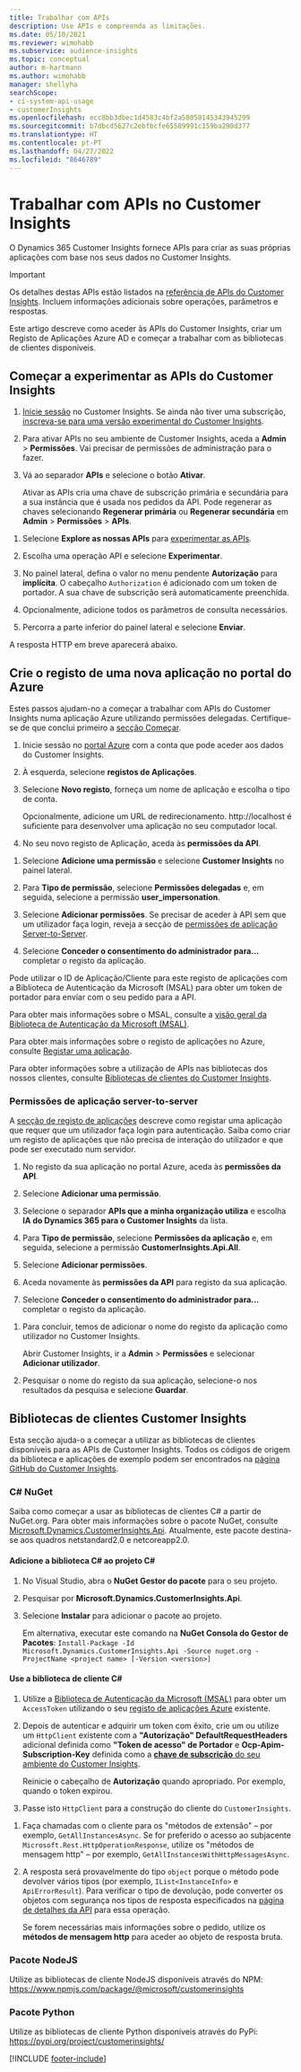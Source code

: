```yaml
---
title: Trabalhar com APIs
description: Use APIs e compreenda as limitações.
ms.date: 05/10/2021
ms.reviewer: wimohabb
ms.subservice: audience-insights
ms.topic: conceptual
author: m-hartmann
ms.author: wimohabb
manager: shellyha
searchScope:
- ci-system-api-usage
- customerInsights
ms.openlocfilehash: ecc8bb3dbec1d4583c4bf2a58058145343945299
ms.sourcegitcommit: b7dbcd5627c2ebfbcfe65589991c159ba290d377
ms.translationtype: HT
ms.contentlocale: pt-PT
ms.lasthandoff: 04/27/2022
ms.locfileid: "8646789"
---
```

# <a name="work-with-customer-insights-apis"></a>Trabalhar com APIs no Customer Insights

O Dynamics 365 Customer Insights fornece APIs para criar as suas próprias aplicações com base nos seus dados no Customer Insights.

> [!IMPORTANT]
> Os detalhes destas APIs estão listados na [referência de APIs do Customer Insights](https://developer.ci.ai.dynamics.com/api-details#api=CustomerInsights). Incluem informações adicionais sobre operações, parâmetros e respostas.

Este artigo descreve como aceder às APIs do Customer Insights, criar um Registo de Aplicações Azure AD e começar a trabalhar com as bibliotecas de clientes disponíveis.

## <a name="get-started-trying-the-customer-insights-apis"></a>Começar a experimentar as APIs do Customer Insights

1. [Inicie sessão](https://home.ci.ai.dynamics.com) no Customer Insights. Se ainda não tiver uma subscrição, [inscreva-se para uma versão experimental do Customer Insights](https://aka.ms/tryci).

1. Para ativar APIs no seu ambiente de Customer Insights, aceda a **Admin** > **Permissões**. Vai precisar de permissões de administração para o fazer.

1. Vá ao separador **APIs** e selecione o botão **Ativar**.    
 
   Ativar as APIs cria uma chave de subscrição primária e secundária para a sua instância que é usada nos pedidos da API. Pode regenerar as chaves selecionando **Regenerar primária** ou **Regenerar secundária** em **Admin** > **Permissões** > **APIs**.

<!--  :::image type="content" source="media/enable-apis.gif" alt-text="Enable Customer Insights APIs."::: -->

1. Selecione **Explore as nossas APIs** para [experimentar as APIs](https://developer.ci.ai.dynamics.com/api-details#api=CustomerInsights&operation=Get-all-instances).

1. Escolha uma operação API e selecione **Experimentar**.

1. No painel lateral, defina o valor no menu pendente **Autorização** para **implícita**. O cabeçalho `Authorization` é adicionado com um token de portador. A sua chave de subscrição será automaticamente preenchida.
  
1. Opcionalmente, adicione todos os parâmetros de consulta necessários.

1. Percorra a parte inferior do painel lateral e selecione **Enviar**.

A resposta HTTP em breve aparecerá abaixo.

<!--   :::image type="content" source="media/try-apis.gif" alt-text="How to test the APIs."::: -->

## <a name="create-a-new-app-registration-in-the-azure-portal"></a>Crie o registo de uma nova aplicação no portal do Azure

Estes passos ajudam-no a começar a trabalhar com APIs do Customer Insights numa aplicação Azure utilizando permissões delegadas. Certifique-se de que conclui primeiro a [secção Começar](#get-started-trying-the-customer-insights-apis).

1. Inicie sessão no [portal Azure](https://portal.azure.com) com a conta que pode aceder aos dados do Customer Insights.

1. À esquerda, selecione **registos de Aplicações**.

1. Selecione **Novo registo**, forneça um nome de aplicação e escolha o tipo de conta.
 
   Opcionalmente, adicione um URL de redirecionamento. http://localhost é suficiente para desenvolver uma aplicação no seu computador local.

1. No seu novo registo de Aplicação, aceda às **permissões da API**.

<!--   :::image type="content" source="media/app-registration-1.gif" alt-text="How to set API permissions in App registration."::: -->

1. Selecione **Adicione uma permissão** e selecione **Customer Insights** no painel lateral.

1. Para **Tipo de permissão**, selecione **Permissões delegadas** e, em seguida, selecione a permissão **user_impersonation**.

1. Selecione **Adicionar permissões**. Se precisar de aceder à API sem que um utilizador faça login, reveja a secção de [permissões de aplicação Server-to-Server](#server-to-server-application-permissions).

1. Selecione **Conceder o consentimento do administrador para...** completar o registo da aplicação.

Pode utilizar o ID de Aplicação/Cliente para este registo de aplicações com a Biblioteca de Autenticação da Microsoft (MSAL) para obter um token de portador para enviar com o seu pedido para a API.

<!-- :::image type="content" source="media/grant-admin-consent.gif" alt-text="How to grant admin consent."::: -->

Para obter mais informações sobre o MSAL, consulte a [visão geral da Biblioteca de Autenticação da Microsoft (MSAL)](/azure/active-directory/develop/msal-overview).

Para obter mais informações sobre o registo de aplicações no Azure, consulte [Registar uma aplicação](/azure/active-directory/develop/quickstart-register-app.md#register-an-application).

Para obter informações sobre a utilização de APIs nas bibliotecas dos nossos clientes, consulte [Bibliotecas de clientes do Customer Insights](#customer-insights-client-libraries).

### <a name="server-to-server-application-permissions"></a>Permissões de aplicação server-to-server

A [secção de registo de aplicações](#create-a-new-app-registration-in-the-azure-portal) descreve como registar uma aplicação que requer que um utilizador faça login para autenticação. Saiba como criar um registo de aplicações que não precisa de interação do utilizador e que pode ser executado num servidor.

1. No registo da sua aplicação no portal Azure, aceda às **permissões da API**.

1. Selecione **Adicionar uma permissão**. 

1. Selecione o separador **APIs que a minha organização utiliza** e escolha **IA do Dynamics 365 para o Customer Insights** da lista. 

1. Para **Tipo de permissão**, selecione **Permissões da aplicação** e, em seguida, selecione a permissão **CustomerInsights.Api.All**.

1. Selecione **Adicionar permissões**.

1. Aceda novamente às **permissões da API** para registo da sua aplicação.

1. Selecione **Conceder o consentimento do administrador para...** completar o registo da aplicação.

 <!--  :::image type="content" source="media/grant-admin-consent.gif" alt-text="How to grant admin consent."::: -->

1. Para concluir, temos de adicionar o nome do registo da aplicação como utilizador no Customer Insights.  
   
   Abrir Customer Insights, ir a **Admin** > **Permissões** e selecionar **Adicionar utilizador**.

1. Pesquisar o nome do registo da sua aplicação, selecione-o nos resultados da pesquisa e selecione **Guardar**.

## <a name="customer-insights-client-libraries"></a>Bibliotecas de clientes Customer Insights

Esta secção ajuda-o a começar a utilizar as bibliotecas de clientes disponíveis para as APIs de Customer Insights. Todos os códigos de origem da biblioteca e aplicações de exemplo podem ser encontrados na [página GitHub do Customer Insights](https://github.com/microsoft/Dynamics365-CustomerInsights-Client-Libraries). 

### <a name="c-nuget"></a>C# NuGet

Saiba como começar a usar as bibliotecas de clientes C# a partir de NuGet.org. Para obter mais informações sobre o pacote NuGet, consulte [Microsoft.Dynamics.CustomerInsights.Api](https://www.nuget.org/packages/Microsoft.Dynamics.CustomerInsights.Api/). Atualmente, este pacote destina-se aos quadros netstandard2.0 e netcoreapp2.0.

#### <a name="add-the-c-client-library-to-a-c-project"></a>Adicione a biblioteca C# ao projeto C#

1. No Visual Studio, abra o **NuGet Gestor do pacote** para o seu projeto.

1. Pesquisar por **Microsoft.Dynamics.CustomerInsights.Api**.

1. Selecione **Instalar** para adicionar o pacote ao projeto.
 
   Em alternativa, executar este comando na **NuGet Consola do Gestor de Pacotes**: `Install-Package -Id Microsoft.Dynamics.CustomerInsights.Api -Source nuget.org -ProjectName <project name> [-Version <version>]`

 <!--  :::image type="content" source="media/visual-studio-nuget-package.gif" alt-text="Add NuGet package to Visual Studio project."::: -->

#### <a name="use-the-c-client-library"></a>Use a biblioteca de cliente C#

1. Utilize a [Biblioteca de Autenticação da Microsoft (MSAL)](/azure/active-directory/develop/msal-overview) para obter um `AccessToken` utilizando o seu [registo de aplicações Azure](#create-a-new-app-registration-in-the-azure-portal) existente.

1. Depois de autenticar e adquirir um token com êxito, crie um ou utilize um `HttpClient` existente com a **"Autorização" DefaultRequestHeaders** adicional definida como **"Token de acesso" de Portador** e **Ocp-Apim-Subscription-Key** definida como a [**chave de subscrição** do seu ambiente do Customer Insights](#get-started-trying-the-customer-insights-apis).   
 
   Reinicie o cabeçalho de **Autorização** quando apropriado. Por exemplo, quando o token expirou.

1. Passe isto `HttpClient` para a construção do cliente do `CustomerInsights`.

<!--   :::image type="content" source="media/httpclient-sample.png" alt-text="Sample of httpclient."::: -->

1. Faça chamadas com o cliente para os "métodos de extensão" – por exemplo, `GetAllInstancesAsync`. Se for preferido o acesso ao subjacente `Microsoft.Rest.HttpOperationResponse`, utilize os "métodos de mensagem http" – por exemplo, `GetAllInstancesWithHttpMessagesAsync`.

1. A resposta será provavelmente do tipo `object` porque o método pode devolver vários tipos (por exemplo, `IList<InstanceInfo>` e `ApiErrorResult`). Para verificar o tipo de devolução, pode converter os objetos com segurança nos tipos de resposta especificados na [página de detalhes da API](https://developer.ci.ai.dynamics.com/api-details#api=CustomerInsights) para essa operação.    
   
   Se forem necessárias mais informações sobre o pedido, utilize os **métodos de mensagem http** para aceder ao objeto de resposta bruta.

### <a name="nodejs-package"></a>Pacote NodeJS

Utilize as bibliotecas de cliente NodeJS disponíveis através do NPM: https://www.npmjs.com/package/@microsoft/customerinsights

### <a name="python-package"></a>Pacote Python

Utilize as bibliotecas de cliente Python disponíveis através do PyPi: https://pypi.org/project/customerinsights/

[!INCLUDE [footer-include](includes/footer-banner.md)]
